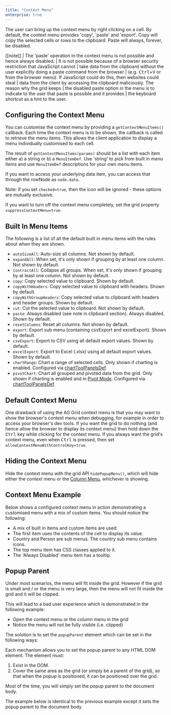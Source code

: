 ```yaml
---
title: "Context Menu"
enterprise: true
---
```


The user can bring up the context menu by right clicking on a cell. By default, the context menu provides 'copy', 'paste' and 'export'. Copy will copy the selected cells or rows to the clipboard. Paste will always, forever, be disabled.

[[note]]
| The 'paste' operation in the context menu is not possible and hence always disabled.
| It is not possible because of a browser security restriction that JavaScript cannot
| take data from the clipboard without the user explicitly doing a paste command from the browser
| (e.g. <kbd>Ctrl</kbd>+<kbd>V</kbd> or from the browser menu). If JavaScript could do this, then websites could steal
| data from the client by accessing the clipboard maliciously. The reason why the grid keeps
| the disabled paste option in the menu is to indicate to the user that paste is possible and it provides
| the keyboard shortcut as a hint to the user.

## Configuring the Context Menu

You can customise the context menu by providing a `getContextMenuItems()` callback. Each time the context menu is to be shown, the callback is called to retrieve the menu items. This allows the client application to display a menu individually customised to each cell.

The result of `getContextMenuItems(params)` should be a list with each item either a) a string or b) a `MenuItemDef`. Use 'string' to pick from built in menu items and use `MenuItemDef` descriptions for your own menu items.

<api-documentation source='grid-options/properties.json' section='accessories' names='["getContextMenuItems"]' ></api-documentation>


If you want to access your underlying data item, you can access that through the rowNode as `node.data`.

Note: if you set `checked=true`, then the icon will be ignored - these options are mutually exclusive.

If you want to turn off the context menu completely, set the grid property `suppressContextMenu=true`.

## Built In Menu Items

The following is a list of all the default built in menu items with the rules about when they are shown.

- `autoSizeAll`: Auto-size all columns. Not shown by default.
- `expandAll`: When set, it's only shown if grouping by at least one column. Not shown by default.
- `contractAll`: Collapse all groups. When set, it's only shown if grouping by at least one column. Not shown by default.
- `copy`: Copy selected value to clipboard. Shown by default.
- `copyWithHeaders`: Copy selected value to clipboard with headers. Shown by default.
- `copyWithGroupHeaders`: Copy selected value to clipboard with headers and header groups. Shown by default.
- `cut`: Cut the selected value to clipboard. Not shown by default.
- `paste`: Always disabled (see note in clipboard section). Always disabled. Shown by default.
- `resetColumns`: Reset all columns. Not shown by default.
- `export`: Export sub menu (containing csvExport and excelExport). Shown by default.
- `csvExport`: Export to CSV using all default export values. Shown by default.
- `excelExport`: Export to Excel (.xlsx) using all default export values. Shown by default.
- `chartRange`: Chart a range of selected cells. Only shown if charting is enabled. Configured via [chartToolPanelsDef](/integrated-charts-chart-tool-panels/#settings-tool-panel).
- `pivotChart`: Chart all grouped and pivoted data from the grid. Only shown if charting is enabled and in [Pivot Mode](/integrated-charts-pivot-chart/). Configured via [chartToolPanelsDef](/integrated-charts-chart-tool-panels/#settings-tool-panel).

## Default Context Menu

One drawback of using the AG Grid context menu is that you may want to show the browser's context menu when debugging, for example in order to access your browser's dev tools. If you want the grid to do nothing (and hence allow the browser to display its context menu) then hold down the <kbd>Ctrl</kbd> key while clicking for the context menu. If you always want the grid's context menu, even when <kbd>Ctrl</kbd> is pressed, then set `allowContextMenuWithControlKey=true`.

## Hiding the Context Menu

Hide the context menu with the grid API `hidePopupMenu()`, which will hide either the context menu or the [Column Menu](/column-menu/), whichever is showing.

## Context Menu Example

Below shows a configured context menu in action demonstrating a customised menu with a mix of custom items. You should notice the following:

- A mix of built in items and custom items are used.
- The first item uses the contents of the cell to display its value.
- Country and Person are sub menus. The country sub menu contains icons.
- The top menu item has CSS classes applied to it.
- The 'Always Disabled' menu item has a tooltip.

<grid-example title='Context Menu Example' name='context-menu' type='generated' options='{ "enterprise": true, "modules": ["clientside", "menu", "excel", "range", "clipboard", "charts"] }'></grid-example>

## Popup Parent

Under most scenarios, the menu will fit inside the grid. However if the grid is small and / or the menu is very large, then the menu will not fit inside the grid and it will be clipped.

This will lead to a bad user experience which is demonstrated in the following example:

- Open the context menu or the column menu in the grid
- Notice the menu will not be fully visible (i.e. clipped)

<grid-example title='Small Grid Problem' name='popup-parent-problem' type='generated' options='{ "enterprise": true, "modules": ["clientside", "menu", "excel", "clipboard"], "exampleHeight": 400 }'></grid-example>

The solution is to set the `popupParent` element which can be set in the following ways:

<api-documentation source='grid-options/properties.json' section='accessories' names='["popupParent"]' config='{"overrideBottomMargin":"0rem"}' ></api-documentation>
<api-documentation source='grid-api/api.json' section='accessories' names='["setPopupParent"]'></api-documentation>

Each mechanism allows you to set the popup parent to any HTML DOM element. The element must:

1. Exist in the DOM.
1. Cover the same area as the grid (or simply be a parent of the grid), so that when the popup is positioned, it can be positioned over the grid.

Most of the time, you will simply set the popup parent to the document body.

The example below is identical to the previous example except it sets the popup parent to the document body.

<grid-example title='Small Grid Solution' name='popup-parent-solution' type='generated' options='{ "enterprise": true, "modules": ["clientside", "menu", "excel", "clipboard"], "exampleHeight": 400 }'></grid-example>
